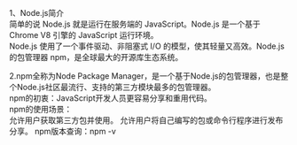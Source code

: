 1、Node.js简介  
简单的说 Node.js 就是运行在服务端的 JavaScript。Node.js 是一个基于 Chrome V8 引擎的 JavaScript 运行环境。  
Node.js 使用了一个事件驱动、非阻塞式 I/O 的模型，使其轻量又高效。Node.js 的包管理器 npm，是全球最大的开源库生态系统。  
  
2.npm全称为Node Package Manager，是一个基于Node.js的包管理器，也是整个Node.js社区最流行、支持的第三方模块最多的包管理器。  
npm的初衷：JavaScript开发人员更容易分享和重用代码。  
npm的使用场景：  
  允许用户获取第三方包并使用。 
  允许用户将自己编写的包或命令行程序进行发布分享。 
npm版本查询：npm -v  
